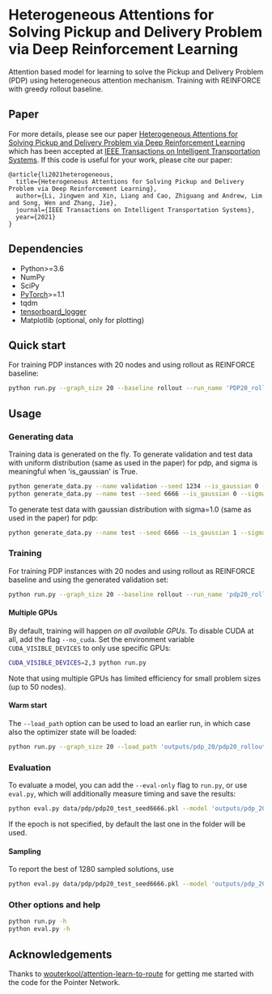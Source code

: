 # Heterogeneous Attentions for Solving Pickup and Delivery Problem via Deep Reinforcement Learning

Attention based model for learning to solve the Pickup and Delivery Problem (PDP) using heterogeneous attention mechanism. Training with REINFORCE with greedy rollout baseline.

## Paper
For more details, please see our paper [Heterogeneous Attentions for Solving Pickup and Delivery Problem via Deep Reinforcement Learning](https://github.com/Demon0312/Heterogeneous-Attentions-PDP-DRL/blob/main/paper/paper.pdf) which has been accepted at [IEEE Transactions on Intelligent Transportation Systems](https://ieeexplore.ieee.org/xpl/RecentIssue.jsp?punumber=6979). If this code is useful for your work, please cite our paper:

```
@article{li2021heterogeneous,
  title={Heterogeneous Attentions for Solving Pickup and Delivery Problem via Deep Reinforcement Learning},
  author={Li, Jingwen and Xin, Liang and Cao, Zhiguang and Andrew, Lim and Song, Wen and Zhang, Jie},
  journal={IEEE Transactions on Intelligent Transportation Systems},
  year={2021}
}
``` 

## Dependencies

* Python>=3.6
* NumPy
* SciPy
* [PyTorch](http://pytorch.org/)>=1.1
* tqdm
* [tensorboard_logger](https://github.com/TeamHG-Memex/tensorboard_logger)
* Matplotlib (optional, only for plotting)

## Quick start

For training PDP instances with 20 nodes and using rollout as REINFORCE baseline:
```bash
python run.py --graph_size 20 --baseline rollout --run_name 'PDP20_rollout'
```

## Usage

### Generating data

Training data is generated on the fly. To generate validation and test data with uniform distribution (same as used in the paper) for pdp, and sigma is meaningful when 'is_gaussian' is True.
```bash
python generate_data.py --name validation --seed 1234 --is_gaussian 0 --sigma 1.0
python generate_data.py --name test --seed 6666 --is_gaussian 0 --sigma 1.0
```
To generate test data with gaussian distribution with sigma=1.0 (same as used in the paper) for pdp:
```bash
python generate_data.py --name test --seed 6666 --is_gaussian 1 --sigma 1.0
```

### Training

For training PDP instances with 20 nodes and using rollout as REINFORCE baseline and using the generated validation set:
```bash
python run.py --graph_size 20 --baseline rollout --run_name 'pdp20_rollout' --val_dataset data/pdp/pdp20_validation_seed1234.pkl
```

#### Multiple GPUs
By default, training will happen *on all available GPUs*. To disable CUDA at all, add the flag `--no_cuda`. 
Set the environment variable `CUDA_VISIBLE_DEVICES` to only use specific GPUs:
```bash
CUDA_VISIBLE_DEVICES=2,3 python run.py 
```
Note that using multiple GPUs has limited efficiency for small problem sizes (up to 50 nodes).

#### Warm start

The `--load_path` option can be used to load an earlier run, in which case also the optimizer state will be loaded:
```bash
python run.py --graph_size 20 --load_path 'outputs/pdp_20/pdp20_rollout_{datetime}/epoch-0.pt'
```

### Evaluation
To evaluate a model, you can add the `--eval-only` flag to `run.py`, or use `eval.py`, which will additionally measure timing and save the results:
```bash
python eval.py data/pdp/pdp20_test_seed6666.pkl --model 'outputs/pdp_20/pdp20_rollout_{datetime}/epoch-{epoch_number}.pt' --decode_strategy greedy
```
If the epoch is not specified, by default the last one in the folder will be used.

#### Sampling
To report the best of 1280 sampled solutions, use
```bash
python eval.py data/pdp/pdp20_test_seed6666.pkl --model 'outputs/pdp_20/pdp20_rollout_{datetime}/epoch-{epoch_number}.pt' --decode_strategy sample --width 1280 --eval_batch_size 1
```

### Other options and help
```bash
python run.py -h
python eval.py -h
```

## Acknowledgements
Thanks to [wouterkool/attention-learn-to-route](https://github.com/wouterkool/attention-learn-to-route) for getting me started with the code for the Pointer Network.
